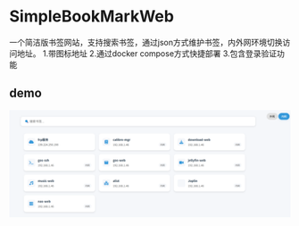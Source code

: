 # SimpleBookMarkWeb
一个简洁版书签网站，支持搜索书签，通过json方式维护书签，内外网环境切换访问地址。
1.带图标地址
2.通过docker compose方式快捷部署
3.包含登录验证功能
## demo 
![image](./demo.png)
